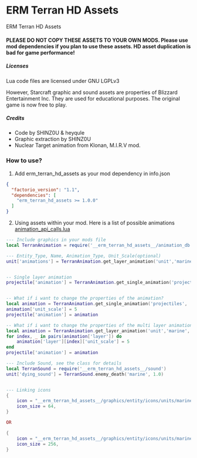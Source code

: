 # ERM Terran HD Assets
ERM Terran HD Assets

#### PLEASE DO NOT COPY THESE ASSETS TO YOUR OWN MODS. Please use mod dependencies if you plan to use these assets. HD asset duplication is bad for game performance!

##### Licenses
Lua code files are licensed under GNU LGPLv3

However, Starcraft graphic and sound assets are properties of Blizzard Entertainment Inc.  They are used for educational purposes. The original game is now free to play.

##### Credits
- Code by SHlNZ0U & heyqule
- Graphic extraction by SHlNZ0U
- Nuclear Target animation from Klonan, M.I.R.V mod.


### How to use?
1. Add erm_terran_hd_assets as your mod dependency in info.json
```json
{
  "factorio_version": "1.1",
  "dependencies": [
    "erm_terran_hd_assets >= 1.0.0"
  ]
}
```
2. Using assets within your mod.  Here is a list of possible animations [animation_api_calls.lua](https://github.com/heyqule/erm_terran_hd_assets/blob/main/animation_api_calls.lua)
```lua
--- Include graphics in your mods file
local TerranAnimation = require('__erm_terran_hd_assets__/animation_db')

--- Entity_Type, Name, Animation_Type, Unit_Scale(optional)
unit['animations'] = TerranAnimation.get_layer_animation('unit','marine','run')


-- Single layer animation
projectile['animation'] = TerranAnimation.get_single_animation('projectiles', 'science_vessel_emp', 'explosion', 'glow')


-- What if i want to change the properties of the animation?
local animation = TerranAnimation.get_single_animation('projectiles', 'science_vessel_emp', 'explosion', 'glow')
animation['unit_scale'] = 5
projectile['animation'] = animation

-- What if i want to change the properties of the multi layer animation?
local animation = TerranAnimation.get_layer_animation('unit','marine','run')
for index, _ in pairs(animation['layer']) do
    animation['layer'][index]['unit_scale'] = 5    
end
projectile['animation'] = animation

--- Include Sound, see the class for details 
local TerranSound = require('__erm_terran_hd_assets__/sound')
unit['dying_sound'] = TerranSound.enemy_death('marine', 1.0)


--- Linking icons
{
    icon = "__erm_terran_hd_assets__/graphics/entity/icons/units/marine.png",
    icon_size = 64,
} 

OR

{
    icon = "__erm_terran_hd_assets__/graphics/entity/icons/units/marine256.png",
    icon_size = 256,
} 
```